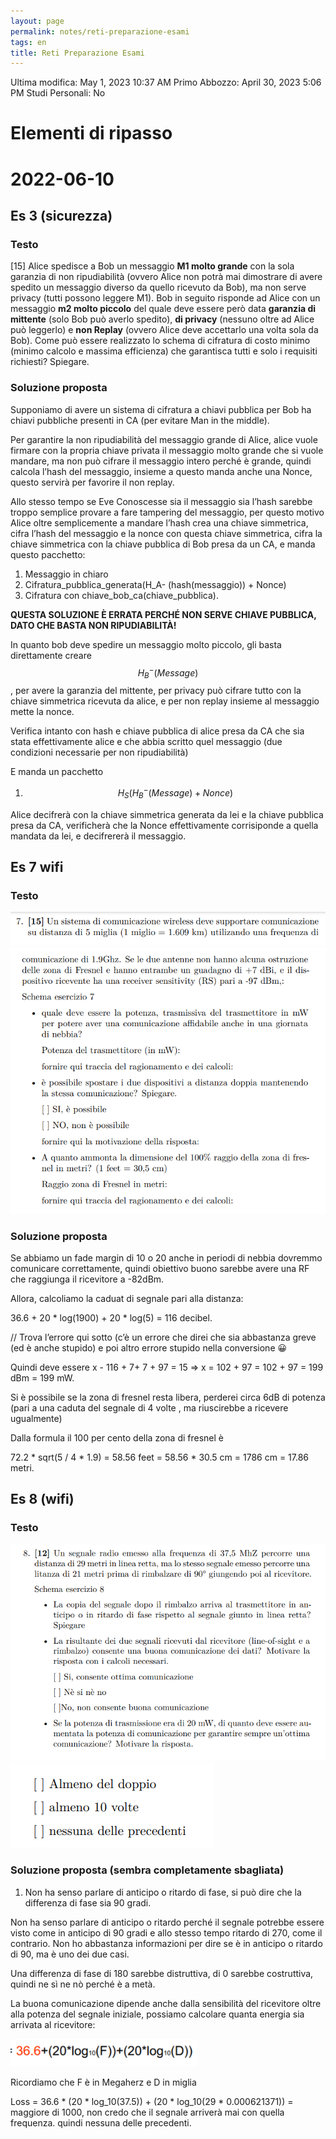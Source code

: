 ```yaml
---
layout: page
permalink: notes/reti-preparazione-esami
tags: en
title: Reti Preparazione Esami
---
```


Ultima modifica: May 1, 2023 10:37 AM
Primo Abbozzo: April 30, 2023 5:06 PM
Studi Personali: No

# Elementi di ripasso

# 2022-06-10

## Es 3 (sicurezza)

### Testo

[15] Alice spedisce a Bob un messaggio **M1 molto grande** con la sola
garanzia di non ripudiabilità (ovvero Alice non potrà mai dimostrare di
avere spedito un messaggio diverso da quello ricevuto da Bob), ma non
serve privacy (tutti possono leggere M1). Bob in seguito risponde ad
Alice con un messaggio **m2 molto piccolo** del quale deve essere però
data **garanzia di mittente** (solo Bob può averlo spedito), **di privacy**
(nessuno oltre ad Alice può leggerlo) e **non Replay** (ovvero Alice deve
accettarlo una volta sola da Bob).
Come può essere realizzato lo schema di cifratura di costo minimo (minimo
calcolo e massima efficienza) che garantisca tutti e solo i requisiti richiesti?
Spiegare.

### Soluzione proposta

Supponiamo di avere un sistema di cifratura a chiavi pubblica per Bob ha chiavi pubbliche presenti in CA (per evitare Man in the middle).

Per garantire la non ripudiabilità del messaggio grande di Alice, alice vuole firmare con la propria chiave privata il messaggio molto grande che si vuole mandare, ma non può cifrare il messaggio intero perché è grande, quindi calcola l’hash del messaggio, insieme a questo manda anche una Nonce, questo servirà per favorire il non replay.

Allo stesso tempo se Eve Conoscesse sia il messaggio sia l’hash sarebbe troppo semplice provare a fare tampering del messaggio, per questo motivo Alice oltre semplicemente a mandare l’hash crea una chiave simmetrica, cifra l’hash del messaggio e la nonce con questa chiave simmetrica, cifra la chiave simmetrica con la chiave pubblica di Bob presa da un CA, e manda questo pacchetto:

1. Messaggio in chiaro
2. Cifratura_pubblica_generata(H_A- (hash(messaggio)) + Nonce)
3. Cifratura con chiave_bob_ca(chiave_pubblica).

**QUESTA SOLUZIONE È ERRATA PERCHÉ NON SERVE CHIAVE PUBBLICA, DATO CHE BASTA NON RIPUDIABILITÀ!**

In quanto bob deve spedire un messaggio molto piccolo, gli basta direttamente creare $$H_B^- (Message)$$, per avere la garanzia del mittente, per privacy può cifrare tutto con la chiave simmetrica ricevuta da alice, e per non replay insieme al messaggio mette la nonce.

Verifica intanto con hash e chiave pubblica di alice presa da CA che sia stata effettivamente alice e che abbia scritto quel messaggio (due condizioni necessarie per non ripudiabilità)

E manda un pacchetto

1. $$H_S(H_B^-(Message) + Nonce)$$

Alice decifrerà con la chiave simmetrica generata da lei e la chiave pubblica presa da CA, verificherà che la Nonce effettivamente corrisiponde a quella mandata da lei, e decifrererà il messaggio.

## Es 7 wifi

### Testo

<img src="/images/notes/image/universita/ex-notion/Reti Preparazione Esami/Untitled.png" alt="image/universita/ex-notion/Reti Preparazione Esami/Untitled">

<img src="/images/notes/image/universita/ex-notion/Reti Preparazione Esami/Untitled 1.png" alt="image/universita/ex-notion/Reti Preparazione Esami/Untitled 1">

### Soluzione proposta

Se abbiamo un fade margin di 10 o 20 anche in periodi di nebbia dovremmo comunicare correttamente, quindi obiettivo buono sarebbe avere una RF che raggiunga il ricevitore a -82dBm.

Allora, calcoliamo la caduat di segnale pari alla distanza:

36.6  + 20 * log(1900) + 20 * log(5) = 116 decibel.

// Trova l’errore qui sotto (c’è un errore che direi che sia abbastanza greve (ed è anche stupido) e poi altro errore stupido nella conversione 😀

Quindi deve essere x - 116 + 7+ 7 + 97 = 15 ⇒ x = 102 + 97 = 102 + 97 = 199 dBm = 199 mW.

Si è possibile se la zona di fresnel resta libera, perderei circa 6dB di potenza (pari a una caduta del segnale di 4 volte , ma riuscirebbe a ricevere ugualmente)

Dalla formula il 100 per cento della zona di fresnel è

72.2 * sqrt(5 / 4 * 1.9) = 58.56 feet = 58.56 * 30.5 cm = 1786 cm = 17.86 metri.

## Es 8 (wifi)

### Testo

<img src="/images/notes/image/universita/ex-notion/Reti Preparazione Esami/Untitled 2.png" alt="image/universita/ex-notion/Reti Preparazione Esami/Untitled 2">

<img src="/images/notes/image/universita/ex-notion/Reti Preparazione Esami/Untitled 3.png" alt="image/universita/ex-notion/Reti Preparazione Esami/Untitled 3">

### Soluzione proposta (sembra completamente sbagliata)

1. Non ha senso parlare di anticipo o ritardo di fase, si può dire che la differenza di fase sia 90 gradi.

Non ha senso parlare di anticipo o ritardo perché il segnale potrebbe essere visto come in anticipo di 90 gradi e allo stesso tempo ritardo di 270, come il contrario. Non ho abbastanza informazioni per dire se è in anticipo o ritardo di 90, ma è uno dei due casi.

Una differenza di fase di 180 sarebbe distruttiva, di 0 sarebbe costruttiva, quindi ne sì ne nò perché è a metà.

La buona comunicazione dipende anche dalla sensibilità del ricevitore oltre alla potenza del segnale iniziale, possiamo calcolare quanta energia sia arrivata al ricevitore:

<img src="/images/notes/image/universita/ex-notion/Reti Preparazione Esami/Untitled 4.png" alt="image/universita/ex-notion/Reti Preparazione Esami/Untitled 4">

Ricordiamo che F è in Megaherz e D in miglia

Loss = 36.6 * (20 * log_10(37.5)) + (20 * log_10(29 * 0.000621371)) = maggiore di 1000, non credo che il segnale arriverà mai con quella frequenza. quindi nessuna delle precedenti.